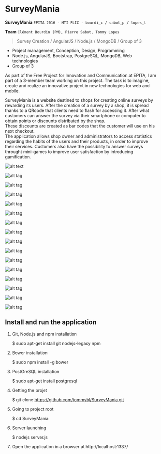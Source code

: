 # SurveyMania

**SurveyMania**  `EPITA 2016 - MTI PLIC - bourdi_c / sabot_p / lopes_t`

**Team**  `Clément Bourdin (PM), Pierre Sabot, Tommy Lopes`  

> Survey Creation / AngularJS / Node.js / MongoDB / Group of 3

* Project management, Conception, Design, Programming
* Node.js, AngularJS, Bootstrap, PostgreSQL, MongoDB, Web technologies
* Group of 3

As part of the Free Project for Innovation and Communication at EPITA, I am part of a 3-member team working on this project. The task is to imagine, create and realize an innovative project in new technologies for web and mobile.

SurveyMania is a website destined to shops for creating online surveys by rewarding its users. After the creation of a survey by a shop, it is spread thanks to a QRcode that clients need to flash for accessing it. After what customers can answer the survey via their smartphone or computer to obtain points or discounts distributed by the shop.  
These discounts are created as bar codes that the customer will use on his next checkout.  
The application allows shop owner and administrators to access statistics regarding the habits of the users and their products, in order to improve their services. Customers also have the possibility to answer surveys throught mini-games to improve user satisfaction by introducing gamification.

![alt text](https://github.com/tommybl/SurveyMania/blob/master/app/img/surveymania.png "SurveyMania")

![alt tag](screenshots/1.png)

![alt tag](screenshots/0.png)

![alt tag](screenshots/2.png)

![alt tag](screenshots/3.png)

![alt tag](screenshots/4.png)

![alt tag](screenshots/5.png)

![alt tag](screenshots/6.png)

![alt tag](screenshots/7.png)

![alt tag](screenshots/8.png)

![alt tag](screenshots/9.png)

![alt tag](screenshots/10.png)

![alt tag](screenshots/11.png)

![alt tag](screenshots/12.png)

![alt tag](screenshots/13.png)

![alt tag](screenshots/14.png)

## Install and run the application

1) Git, Node.js and npm installation

    $ sudo apt-get install git nodejs-legacy npm
    
2) Bower installation

    $ sudo npm install -g bower
    
3) PostGreSQL installation

    $ sudo apt-get install postgresql
  
4) Getting the projet

    $ git clone https://github.com/tommybl/SurveyMania.git
  
5) Going to project root

    $ cd SurveyMania
  
6) Server launching

    $ nodejs server.js
  
7) Open the application in a browser at http://localhost:1337/





